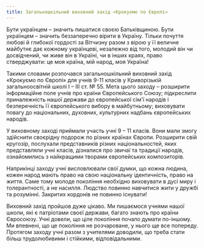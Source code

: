 ```yaml
---
title: Загальношкільний виховний захід «Крокуємо по Європі»
---
```


Бути українцем – значить пишатися своєю Батьківщиною. Бути українцем – значить беззаперечно вірити в Україну. Тільки почуття любові й глибокої гордості за Вітчизну разом з вірою у її величне майбутнє дає кожному українцеві, незалежно від того, молодий він чи досвідчений, чи живе він в Україні, чи в інших краях, право стверджувати: це моя країна, мій народ, моя Україна!

Такими словами розпочався загальношкільний виховний захід «Крокуємо по Європі» для учнів 9-11 класів у Криворізькій загальноосвітній школі І – ІІІ ст. № 55. Мета цього заходу – розширити інформаційне поле учнів про країни Європейського Союзу; підкреслити приналежність нашої держави до європейської сім'ї народів і безперечність її європейського вибору в майбутньому; виховувати повагу до національних, духовних, культурних надбань європейських народів.

У виховному заході приймали участь учні 9 – 11 класів. Вони мали змогу здійснити своєрідну подорож по різних країнах Європи. Розширити свій кругозір, послухали представників різних національностей, яких представляли учні класів, дізналися про звичаї та традиції народів, ознайомились з найкращими творами європейських композиторів.

Наприкінці заходу учні висловлювали свої думки, що кожна людина, кожен народ мають право на свою національну ідентичність, право на життя. Саме тому молоде покоління необхідно виховувати в дусі миру і толерантності, а не насилля. Людство повинно навчитися жити у дружбі та розумінні. Закритих кордонів не повинно існувати!

Виховний захід пройшов дуже цікаво. Ми пишаємося учнями нашої школи, які є патріотами своєї держави, багато знають про країни Євросоюзу. Учні довели, що ціле покоління почало думати по-іншому. Ми впевнені, що це покоління не розчароване, у нього ще все попереду. Протягом заходу учні разом з учителями доводили, що треба стати більш трудолюбивими і стійкими, відповідальними.

<slideshow id="_/72157666343548352" />
